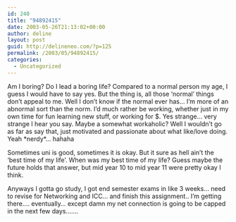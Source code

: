 ```yaml
---
id: 240
title: "94892415"
date: 2003-05-26T21:13:02+00:00
author: deline
layout: post
guid: http://delineneo.com/?p=125
permalink: /2003/05/94892415/
categories:
  - Uncategorized
---
```

Am I boring? Do I lead a boring life? Compared to a normal person my age, I guess I would have to say yes. But the thing is, all those &#8216;normal&#8217; things don&#8217;t appeal to me. Well I don&#8217;t know if the normal ever has&#8230; I&#8217;m more of an abnormal sort than the norm. I&#8217;d much rather be working, whether just in my own time for fun learning new stuff, or working for $. Yes strange&#8230; very strange I hear you say. Maybe a somewhat workaholic? Well I wouldn&#8217;t go as far as say that, just motivated and passionate about what Iike/love doing. Yeah \*nerdy\*&#8230; hahaha
  
Sometimes uni is good, sometimes it is okay. But it sure as hell ain&#8217;t the &#8216;best time of my life&#8217;. When was my best time of my life? Guess maybe the future holds that answer, but mid year 10 to mid year 11 were pretty okay I think.
  
Anyways I gotta go study, I got end semester exams in like 3 weeks&#8230; need to revise for Networking and ICC&#8230; and finish this assignment.. I&#8217;m getting there&#8230;. eventually&#8230; except damn my net connection is going to be capped in the next few days&#8230;&#8230;.